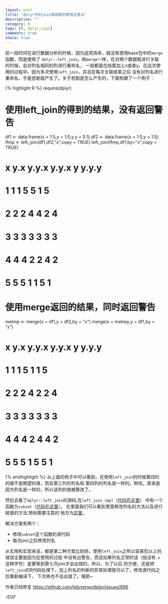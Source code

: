```yaml
---
layout: post
title: "dplyr中的join类函数的使用注意点"
description: ""
category: R
tags: [R, dplyr,tips]
comments: true
share: true
---
```

前一段时间在进行数据分析的时候，因为追究效率，就没有使用base包中的`merge`函数，而是使用了
`dplyr::left_join`。和`merge`一样，在对两个数据框进行关联的时候，会对列名相同的列进行重命名，
一般都是在结尾加上x或者y。在这次使用的过程中，因为多次使用`left_join`，并且在每次关联结束之后
没有对列名进行重命名，于是悲剧就产生了。关于悲剧是怎么产生的，下面构建了一个例子：

{% highlight R %}
require(dplyr)
# 使用left_join的得到的结果，没有返回警告
df1 <- data.frame(x = 1:5,y = 1:5,y.y = 5:1)
df2 <- data.frame(x = 1:5,y = 1:5)
lfmp <- left_join(df1,df2,"x",copy = TRUE)
left_join(lfmp,df1,by="x",copy = TRUE)
#   x y.x y.y.x y.y.x y y.y.y
# 1 1   1     5     5 1     5
# 2 2   2     4     4 2     4
# 3 3   3     3     3 3     3
# 4 4   4     2     2 4     2
# 5 5   5     1     1 5     1

# 使用merge返回的结果，同时返回警告
metmp <- merge(x = df1,y = df2,by = "x")
merge(x = metmp,y = df1,by = "x")
#   x y.x y.y.x y.y.x y y.y.y
# 1 1   1     5     1 1     5
# 2 2   2     4     2 2     4
# 3 3   3     3     3 3     3
# 4 4   4     2     4 4     2
# 5 5   5     1     5 5     1
{% endhighlight %}
从上面的例子中可以看到，在使用`left_join`的时候第四列的值不是期望的值，而且第三列的列名和
第四列的列名是一样的。啊哈，原来是因为列名是一样的，所以该列的值被篡改了。

然后去看了`dplyr::left_join`的源码,在`left_join_impl`（[代码在这里](https://github.com/hadley/dplyr/blob/11dfbcacb68937312a02feb3345e000fcdb3c54e/src/dplyr.cpp#L1143)）
中有一个函数为`subset`（[代码在这里](https://github.com/hadley/dplyr/blob/11dfbcacb68937312a02feb3345e000fcdb3c54e/src/dplyr.cpp#L919)）。
在里面我们可以看到里面修改列名的方法以及进行赋值的方法,特别需要注意的
地方为[这里](https://github.com/hadley/dplyr/blob/11dfbcacb68937312a02feb3345e000fcdb3c54e/src/dplyr.cpp#L960)。

解决方案有两个：

* 修改`subset`这个函数的源代码
* 每次join之后修改列名

从实用和实现来说，都是第二种方案比较好。使用`left_join`之所以容易犯以上的错误主要是因为在使用的过程
中没有出警告，而且如果列名正常的话（指没有`.x`这种字符）是要等到第七次join才会出错的。所以，为了以后
的方便，还是把`left_join`的R代码处理下，加上列名的判断的异常处理就可以了，修改源代码之后重新编译下，
下次再也不会出错了。哦耶~

作者已经修复 https://github.com/tidyverse/dplyr/issues/896

-EOF
